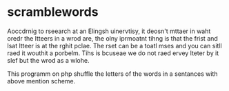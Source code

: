 # scramblewords


Aoccdrnig to rseearch at an Elingsh uinervtisy, it deosn't mttaer in waht oredr the ltteers in a wrod are,
the olny iprmoatnt tihng is that the frist and lsat ltteer is at the rghit pclae.
The rset can be a toatl mses and you can sitll raed it wouthit a porbelm.
Tihs is bcuseae we do not raed ervey lteter by it slef but the wrod as a wlohe.

This programm on php shuffle the letters of the words in a sentances with above mention scheme.
